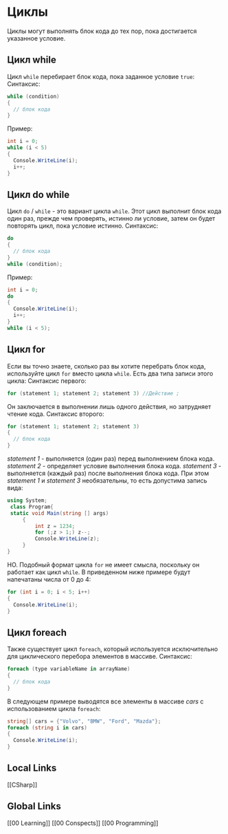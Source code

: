 # Циклы  
Циклы могут выполнять блок кода до тех пор, пока достигается указанное условие.

## Цикл while
Цикл `while` перебирает блок кода, пока заданное условие `true`:
Синтаксис:
```csharp
while (condition) 
{
  // блок кода 
}

```
Пример:
```csharp
int i = 0;
while (i < 5) 
{
  Console.WriteLine(i);
  i++;
}
```

## Цикл do while
Цикл `do` / `while` - это вариант цикла `while`. Этот цикл выполнит блок кода один раз, прежде чем проверять, истинно ли условие, затем он будет повторять цикл, пока условие истинно.
Синтаксис:
```csharp
do 
{
  // блок кода 
}
while (condition);
```
Пример:
```csharp
int i = 0;
do 
{
  Console.WriteLine(i);
  i++;
}
while (i < 5);
```
## Цикл for
Если вы точно знаете, сколько раз вы хотите перебрать блок кода, используйте цикл `for` вместо цикла `while`. Есть два типа записи этого цикла:
Синтаксис первого:
```csharp
for (statement 1; statement 2; statement 3) //Действие ; 
```
Он заключается в выполнении лишь одного действия, но затрудняет чтение кода.
Синтаксис второго:
```csharp
for (statement 1; statement 2; statement 3) 
{
  // блок кода
}
```
_statement 1_ - выполняется (один раз) перед выполнением блока кода.
_statement 2_ - определяет условие выполнения блока кода.
_statement 3_ - выполняется (каждый раз) после выполнения блока кода.
При этом _statement 1_ и _statement 3_ необязательны, то есть допустима запись вида:
```csharp
using System;
 class Program{
 static void Main(string [] args)
	 {
		 int z = 1234;
		 for (;z > 1;) z--;
		 Console.WriteLine(z);
	 }
}
```
НО. Подобный формат цикла `for` не имеет смысла, поскольку он работает как цикл `while`.
В приведенном ниже примере будут напечатаны числа от 0 до 4:
```csharp
for (int i = 0; i < 5; i++) 
{
  Console.WriteLine(i);
}
```

## Цикл foreach
Также существует цикл `foreach`, который используется исключительно для циклического перебора элементов в массиве.
Синтаксис:
```csharp
foreach (type variableName in arrayName) 
{
  // блок кода
}
```
В следующем примере выводятся все элементы в массиве _cars_ с использованием цикла `foreach`:
```csharp
string[] cars = {"Volvo", "BMW", "Ford", "Mazda"};
foreach (string i in cars) 
{
  Console.WriteLine(i);
}
```















## Local Links 
[[CSharp]]


## Global Links
[[00 Learning]]
[[00 Conspects]]
[[00 Programming]]